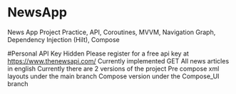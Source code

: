 # NewsApp
 News App Project Practice, API, Coroutines, MVVM, Navigation Graph, Dependency Injection (Hilt), Compose

 #Personal API Key Hidden
 Please register for a free api key at https://www.thenewsapi.com/
 Currently implemented GET All news articles in english
 Currently there are 2 versions of the project
 Pre compose xml layouts under the main branch
 Compose version under the Compose_UI branch
 
